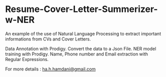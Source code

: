 # Resume-Cover-Letter-Summerizer-w-NER

An example of the use of Natural Language Processing to extract important informations from CVs and Cover Letters.

Data Annotation with Prodigy.
Convert the data to a Json File.
NER model training with Prodigy.
Name, Phone number and Email extraction with Regular Expressions.

For more details : ha.h.hamdani@gmail.com
